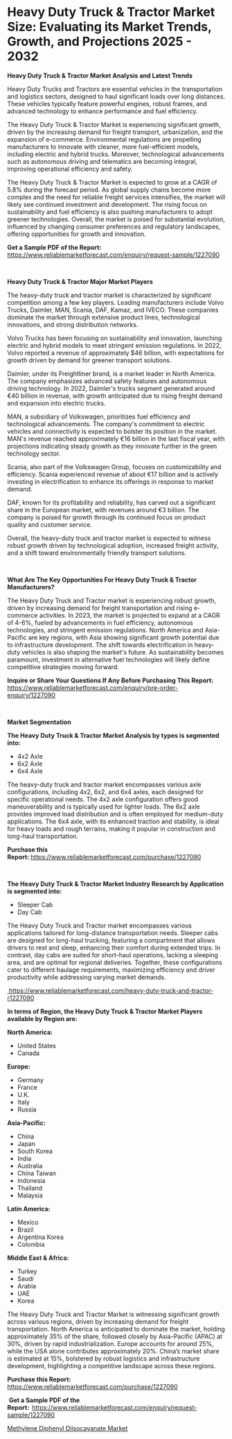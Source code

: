 <p><h1>Heavy Duty Truck & Tractor Market Size: Evaluating its Market Trends, Growth, and Projections 2025 - 2032</h1></p><p><strong>Heavy Duty Truck & Tractor Market Analysis and Latest Trends</strong></p>
<p><p>Heavy Duty Trucks and Tractors are essential vehicles in the transportation and logistics sectors, designed to haul significant loads over long distances. These vehicles typically feature powerful engines, robust frames, and advanced technology to enhance performance and fuel efficiency. </p><p>The Heavy Duty Truck & Tractor Market is experiencing significant growth, driven by the increasing demand for freight transport, urbanization, and the expansion of e-commerce. Environmental regulations are propelling manufacturers to innovate with cleaner, more fuel-efficient models, including electric and hybrid trucks. Moreover, technological advancements such as autonomous driving and telematics are becoming integral, improving operational efficiency and safety.</p><p>The Heavy Duty Truck & Tractor Market is expected to grow at a CAGR of 5.8% during the forecast period. As global supply chains become more complex and the need for reliable freight services intensifies, the market will likely see continued investment and development. The rising focus on sustainability and fuel efficiency is also pushing manufacturers to adopt greener technologies. Overall, the market is poised for substantial evolution, influenced by changing consumer preferences and regulatory landscapes, offering opportunities for growth and innovation.</p></p>
<p><strong>Get a Sample PDF of the Report:&nbsp;</strong> <a href="https://www.reliablemarketforecast.com/enquiry/request-sample/1227090?utm_campaign=3262&utm_medium=2&utm_source=Github&utm_content=ia&utm_term=25032025&utm_id=heavy-duty-truck-tractor">https://www.reliablemarketforecast.com/enquiry/request-sample/1227090</a></p>
<p>&nbsp;</p>
<p><strong>Heavy Duty Truck & Tractor Major Market Players</strong></p>
<p><p>The heavy-duty truck and tractor market is characterized by significant competition among a few key players. Leading manufacturers include Volvo Trucks, Daimler, MAN, Scania, DAF, Kamaz, and IVECO. These companies dominate the market through extensive product lines, technological innovations, and strong distribution networks.</p><p>Volvo Trucks has been focusing on sustainability and innovation, launching electric and hybrid models to meet stringent emission regulations. In 2022, Volvo reported a revenue of approximately $46 billion, with expectations for growth driven by demand for greener transport solutions.</p><p>Daimler, under its Freightliner brand, is a market leader in North America. The company emphasizes advanced safety features and autonomous driving technology. In 2022, Daimler's trucks segment generated around €40 billion in revenue, with growth anticipated due to rising freight demand and expansion into electric trucks.</p><p>MAN, a subsidiary of Volkswagen, prioritizes fuel efficiency and technological advancements. The company's commitment to electric vehicles and connectivity is expected to bolster its position in the market. MAN's revenue reached approximately €16 billion in the last fiscal year, with projections indicating steady growth as they innovate further in the green technology sector.</p><p>Scania, also part of the Volkswagen Group, focuses on customizability and efficiency. Scania experienced revenue of about €17 billion and is actively investing in electrification to enhance its offerings in response to market demand.</p><p>DAF, known for its profitability and reliability, has carved out a significant share in the European market, with revenues around €3 billion. The company is poised for growth through its continued focus on product quality and customer service.</p><p>Overall, the heavy-duty truck and tractor market is expected to witness robust growth driven by technological adoption, increased freight activity, and a shift toward environmentally friendly transport solutions.</p></p>
<p>&nbsp;</p>
<p><strong>What Are The Key Opportunities For Heavy Duty Truck & Tractor Manufacturers?</strong></p>
<p><p>The Heavy Duty Truck and Tractor market is experiencing robust growth, driven by increasing demand for freight transportation and rising e-commerce activities. In 2023, the market is projected to expand at a CAGR of 4-6%, fueled by advancements in fuel efficiency, autonomous technologies, and stringent emission regulations. North America and Asia-Pacific are key regions, with Asia showing significant growth potential due to infrastructure development. The shift towards electrification in heavy-duty vehicles is also shaping the market's future. As sustainability becomes paramount, investment in alternative fuel technologies will likely define competitive strategies moving forward.</p></p>
<p><strong>Inquire or Share Your Questions If Any Before Purchasing This Report:</strong> <a href="https://www.reliablemarketforecast.com/enquiry/pre-order-enquiry/1227090?utm_campaign=3262&utm_medium=2&utm_source=Github&utm_content=ia&utm_term=25032025&utm_id=heavy-duty-truck-tractor">https://www.reliablemarketforecast.com/enquiry/pre-order-enquiry/1227090</a></p>
<p>&nbsp;</p>
<p><strong>Market Segmentation</strong></p>
<p><strong>The Heavy Duty Truck & Tractor Market Analysis by types is segmented into:</strong></p>
<p><ul><li>4x2 Axle</li><li>6x2 Axle</li><li>6x4 Axle</li></ul></p>
<p><p>The heavy-duty truck and tractor market encompasses various axle configurations, including 4x2, 6x2, and 6x4 axles, each designed for specific operational needs. The 4x2 axle configuration offers good maneuverability and is typically used for lighter loads. The 6x2 axle provides improved load distribution and is often employed for medium-duty applications. The 6x4 axle, with its enhanced traction and stability, is ideal for heavy loads and rough terrains, making it popular in construction and long-haul transportation.</p></p>
<p><strong>Purchase this Report:&nbsp;</strong><a href="https://www.reliablemarketforecast.com/purchase/1227090?utm_campaign=3262&utm_medium=2&utm_source=Github&utm_content=ia&utm_term=25032025&utm_id=heavy-duty-truck-tractor">https://www.reliablemarketforecast.com/purchase/1227090</a></p>
<p>&nbsp;</p>
<p><strong>The Heavy Duty Truck & Tractor Market Industry Research by Application is segmented into:</strong></p>
<p><ul><li>Sleeper Cab</li><li>Day Cab</li></ul></p>
<p><p>The Heavy Duty Truck and Tractor market encompasses various applications tailored for long-distance transportation needs. Sleeper cabs are designed for long-haul trucking, featuring a compartment that allows drivers to rest and sleep, enhancing their comfort during extended trips. In contrast, day cabs are suited for short-haul operations, lacking a sleeping area, and are optimal for regional deliveries. Together, these configurations cater to different haulage requirements, maximizing efficiency and driver productivity while addressing varying market demands.</p></p>
<p><a href="https://www.reliablemarketforecast.com/heavy-duty-truck-and-tractor-r1227090?utm_campaign=3262&utm_medium=2&utm_source=Github&utm_content=ia&utm_term=25032025&utm_id=heavy-duty-truck-tractor">&nbsp;https://www.reliablemarketforecast.com/heavy-duty-truck-and-tractor-r1227090</a></p>
<p><strong>In terms of Region, the Heavy Duty Truck & Tractor Market Players available by Region are:</strong></p>
<p>
    <p> <strong> North America: </strong>
        <ul>
            <li>United States</li>
            <li>Canada</li>
        </ul>
        </p> 
    <p> <strong> Europe: </strong>
        <ul>
            <li>Germany</li>
            <li>France</li>
            <li>U.K.</li>
            <li>Italy</li>
            <li>Russia</li>
        </ul>
        </p> 
    <p> <strong> Asia-Pacific: </strong>
        <ul>
            <li>China</li>
            <li>Japan</li>
            <li>South Korea</li>
            <li>India</li>
            <li>Australia</li>
            <li>China Taiwan</li>
            <li>Indonesia</li>
            <li>Thailand</li>
            <li>Malaysia</li>
        </ul>
        </p> 
    <p> <strong> Latin America: </strong>
        <ul>
            <li>Mexico</li>
            <li>Brazil</li>
            <li>Argentina Korea</li>
            <li>Colombia</li>
        </ul>
        </p> 
    <p> <strong> Middle East & Africa: </strong>
        <ul>
            <li>Turkey</li>
            <li>Saudi</li>
            <li>Arabia</li>
            <li>UAE</li>
            <li>Korea</li>
        </ul>
    </p>
    </p>
<p><p>The Heavy Duty Truck and Tractor Market is witnessing significant growth across various regions, driven by increasing demand for freight transportation. North America is anticipated to dominate the market, holding approximately 35% of the share, followed closely by Asia-Pacific (APAC) at 30%, driven by rapid industrialization. Europe accounts for around 25%, while the USA alone contributes approximately 20%. China’s market share is estimated at 15%, bolstered by robust logistics and infrastructure development, highlighting a competitive landscape across these regions.</p></p>
<p><strong>Purchase this Report: </strong><a href="https://www.reliablemarketforecast.com/purchase/1227090?utm_campaign=3262&utm_medium=2&utm_source=Github&utm_content=ia&utm_term=25032025&utm_id=heavy-duty-truck-tractor">https://www.reliablemarketforecast.com/purchase/1227090</a></p>
<p>&nbsp;<strong>Get a Sample PDF of the Report:&nbsp;&nbsp;</strong><a href="https://www.reliablemarketforecast.com/enquiry/request-sample/1227090?utm_campaign=3262&utm_medium=2&utm_source=Github&utm_content=ia&utm_term=25032025&utm_id=heavy-duty-truck-tractor">https://www.reliablemarketforecast.com/enquiry/request-sample/1227090</a></p>
<p><strong></strong></p>
<p><p><a href="https://github.com/rosalinebhakta48/Market-Research-Report-List-1/blob/main/methylene-diphenyl-diisocayanate-market.md?utm_campaign=3262&utm_medium=2&utm_source=Github&utm_content=ia&utm_term=25032025&utm_id=heavy-duty-truck-tractor">Methylene Diphenyl Diisocayanate Market</a></p></p>